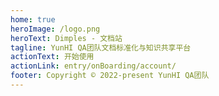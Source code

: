 ```yaml
---
home: true
heroImage: /logo.png
heroText: Dimples - 文档站
tagline: YunHI QA团队文档标准化与知识共享平台
actionText: 开始使用
actionLink: entry/onBoarding/account/
footer: Copyright © 2022-present YunHI QA团队
---
```


<QuickEntryCard />
